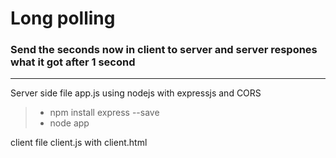 # Long polling

### Send the seconds now in client to server and server respones what it got after 1 second
------
Server side file app.js using nodejs with expressjs and CORS

> * npm install express --save
> * node app

client file client.js with client.html
